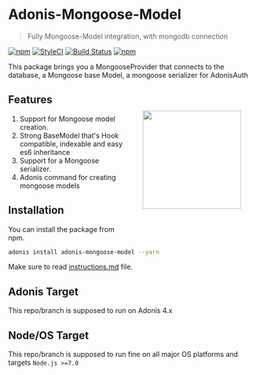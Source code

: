 # Adonis-Mongoose-Model
> Fully Mongoose-Model integration, with mongodb connection

[![npm](https://img.shields.io/npm/v/adonis-mongoose-model.svg?style=flat-square)](https://www.npmjs.com/package/adonis-mongoose-model)
[![StyleCI](https://styleci.io/repos/114804179/shield?branch=dev)](https://styleci.io/repos/114804179)
[![Build Status](https://travis-ci.org/juampi92/adonis-mongoose-model.svg?branch=master&style=flat-square)](https://travis-ci.org/juampi92/adonis-mongoose-model)
[![npm](https://img.shields.io/npm/dm/adonis-mongoose-model.svg?style=flat-square)](https://www.npmjs.com/package/adonis-mongoose-model)

This package brings you a MongooseProvider that connects to the database, a Mongoose base Model, a mongoose serializer for AdonisAuth

<img src="http://res.cloudinary.com/adonisjs/image/upload/q_100/v1497112678/adonis-purple_pzkmzt.svg" width="200px" align="right" hspace="30px" vspace="50px">

## Features

1. Support for Mongoose model creation.
2. Strong BaseModel that's Hook compatible, indexable and easy es6 inheritance
3. Support for a Mongoose serializer.
4. Adonis command for creating mongoose models

## Installation
You can install the package from npm.
```bash
adonis install adonis-mongoose-model --yarn
```

Make sure to read [instructions.md](instructions.md) file.

## Adonis Target

This repo/branch is supposed to run on Adonis 4.x

## Node/OS Target

This repo/branch is supposed to run fine on all major OS platforms and targets `Node.js >=7.0`

